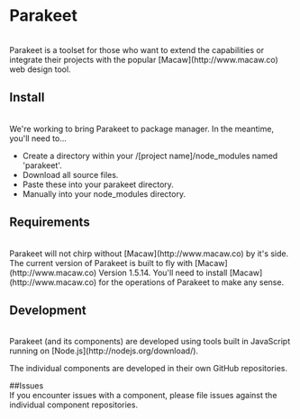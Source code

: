
# Parakeet
<br/>
Parakeet is a toolset for those who want to extend the capabilities or integrate their projects with the popular [Macaw](http://www.macaw.co) web design tool. 

## Install
<br/>
We're working to bring Parakeet to package manager. In the meantime, you'll need to...

* Create a directory within your /[project name]/node_modules named 'parakeet'.
* Download all source files.
* Paste these into your parakeet directory.
* Manually into your node_modules directory.

## Requirements
<br/>
Parakeet will not chirp without [Macaw](http://www.macaw.co) by it's side. The current version of Parakeet is built to fly with [Macaw](http://www.macaw.co) Version 1.5.14. You'll need to install [Macaw](http://www.macaw.co) for the operations of Parakeet to make any sense.


## Development
<br/>
Parakeet (and its components) are developed using tools built in JavaScript running on [Node.js](http://nodejs.org/download/).

The individual components are developed in their own GitHub repositories.

##Issues
<br/>
If you encounter issues with a component, please file issues against the individual component repositories.